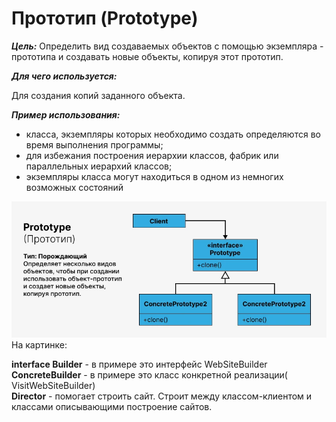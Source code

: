 # Прототип (Prototype)

**_Цель:_**
Определить вид создаваемых объектов с помощью экземпляра - прототипа и создавать
новые объекты, копируя этот прототип.

**_Для чего используется:_**

Для создания копий заданного объекта.

**_Пример использования:_**

- класса, экземпляры которых необходимо создать определяются во время выполнения
  программы;
- для избежания построения иерархии классов, фабрик или параллельных иерархий
  классов;
- экземпляры класса могут находиться в одном из немногих возможных состояний

![prototype.png](/img/design_pattern/design_patterns/prototype.png)
На картинке:

**interface Builder** - в примере это интерфейс WebSiteBuilder  
**ConcreteBuilder** - в примере это класс конкретной реализации(
VisitWebSiteBuilder)  
**Director** - помогает строить сайт. Строит между классом-клиентом и классами
описывающими построение сайтов.
